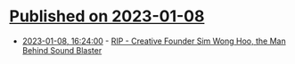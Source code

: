 # [Published on 2023-01-08](index.md)

* [2023-01-08, 16:24:00](https://soylentnews.org/article.pl?sid=23/01/07/1828223&from=rss) - [RIP - Creative Founder Sim Wong Hoo, the Man Behind Sound Blaster ](https://soylentnews.org/article.pl?sid=23/01/07/1828223&from=rss)
